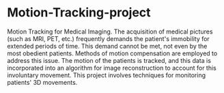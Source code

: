 # Motion-Tracking-project
Motion Tracking for Medical Imaging.
The acquisition of medical pictures (such as MRI, PET, etc.) frequently demands the patient's immobility for extended periods of time. This demand cannot be met, not even by the most obedient patients. Methods of motion compensation are employed to address this issue. The motion of the patients is tracked, and this data is incorporated into an algorithm for image reconstruction to account for this involuntary movement. This project involves techniques for monitoring patients' 3D movements.
